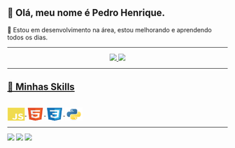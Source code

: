 ## 👋 Olá, meu nome é <strong>Pedro Henrique.</strong>

💬 Estou em desenvolvimento na área, estou melhorando e aprendendo todos os dias.

----

<div align="center">
  <a href="https://github.com/Pedro-PHOS">
  <img height="180em" src="https://github-readme-stats.vercel.app/api?username=Pedro-PHOS&show_icons=true&theme=dracula&include_all_commits=true&count_private=true"/>
  <img height="180em" src="https://github-readme-stats.vercel.app/api/top-langs/?username=Pedro-PHOS&layout=compact&langs_count=7&theme=dracula"/>
</div>
        
----

## 🚀 Minhas Skills
<div style="display: inline_block"><br>
  <img align="center" height="30" width="40" src="https://raw.githubusercontent.com/devicons/devicon/master/icons/javascript/javascript-plain.svg">

  <img align="center" height="30" width="40" src="https://raw.githubusercontent.com/devicons/devicon/master/icons/html5/html5-original.svg">

  <img align="center" height="30" width="40" src="https://raw.githubusercontent.com/devicons/devicon/master/icons/css3/css3-original.svg">

  <img align="center" height="30" width="40" src="https://raw.githubusercontent.com/devicons/devicon/master/icons/python/python-original.svg">

 ----

<div> 
    <a href="https://www.instagram.com/pedro_phos/  " target="_blank"><img src="https://img.shields.io/badge/-Instagram-%23E4405F?style=for-the-badge&logo=instagram&logoColor=white" target="_blank"></a>
    <a href = "mailto:pietrodoh71@gmail.com"><img src="https://img.shields.io/badge/-Gmail-%23333?style=for-the-badge&logo=gmail&logoColor=white" target="_blank"></a>
    <a href="https://www.linkedin.com/in/pedro-silva-0309371b6" target="_blank"><img src="https://img.shields.io/badge/-LinkedIn-%230077B5?style=for-the-badge&logo=linkedin&logoColor=white" target="_blank"></a> 
</div>

